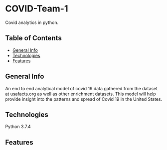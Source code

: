 # COVID-Team-1
Covid analytics in python.

## Table of Contents
* [General Info](#General-info)
* [Technologies](#technologies)
* [Features](#features)

## General Info
An end to end analytical model of covid 19 data gathered from the dataset at usafacts.org as well as other enrichment datasets. This model will help provide insight into the patterns and spread of Covid 19 in the United States.

## Technologies
Python 3.7.4

## Features
